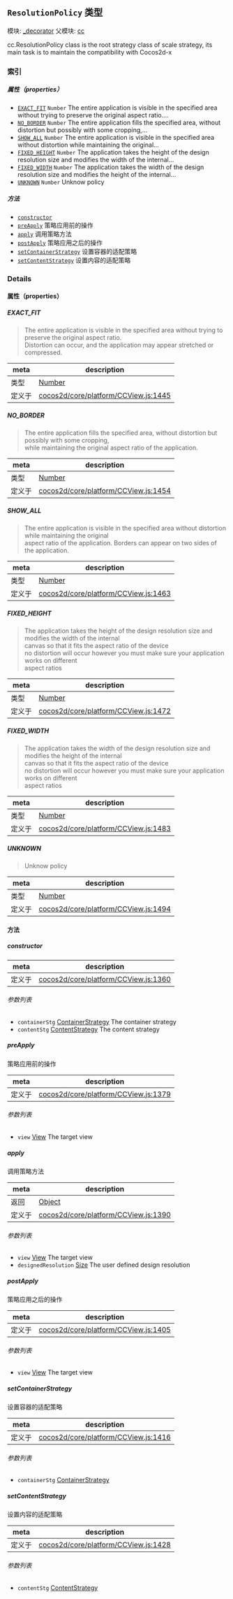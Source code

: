 ## `ResolutionPolicy` 类型



模块: [_decorator](../modules/_decorator.md)
父模块: [cc](../modules/cc.md)


<p>cc.ResolutionPolicy class is the root strategy class of scale strategy,
its main task is to maintain the compatibility with Cocos2d-x</p>



### 索引

##### 属性（properties）

  - [`EXACT_FIT`](#exactfit) `Number` The entire application is visible in the specified area without trying to preserve the original aspect ratio....
  - [`NO_BORDER`](#noborder) `Number` The entire application fills the specified area, without distortion but possibly with some cropping,...
  - [`SHOW_ALL`](#showall) `Number` The entire application is visible in the specified area without distortion while maintaining the original...
  - [`FIXED_HEIGHT`](#fixedheight) `Number` The application takes the height of the design resolution size and modifies the width of the internal...
  - [`FIXED_WIDTH`](#fixedwidth) `Number` The application takes the width of the design resolution size and modifies the height of the internal...
  - [`UNKNOWN`](#unknown) `Number` Unknow policy



##### 方法

  - [`constructor`](#constructor) 
  - [`preApply`](#preapply) 策略应用前的操作
  - [`apply`](#apply) 调用策略方法
  - [`postApply`](#postapply) 策略应用之后的操作
  - [`setContainerStrategy`](#setcontainerstrategy) 设置容器的适配策略
  - [`setContentStrategy`](#setcontentstrategy) 设置内容的适配策略



### Details


#### 属性（properties）


##### EXACT_FIT

> The entire application is visible in the specified area without trying to preserve the original aspect ratio.<br/>
Distortion can occur, and the application may appear stretched or compressed.

| meta | description |
|------|-------------|
| 类型 | <a href="https://developer.mozilla.org/en/JavaScript/Reference/Global_Objects/Number" class="crosslink external" target="_blank">Number</a> |
| 定义于 | [cocos2d/core/platform/CCView.js:1445](https://github.com/cocos-creator/engine/blob/94144e364133d0ac0b7b75fc548bfd85ef398b59/cocos2d/core/platform/CCView.js#L1445) |



##### NO_BORDER

> The entire application fills the specified area, without distortion but possibly with some cropping,<br/>
while maintaining the original aspect ratio of the application.

| meta | description |
|------|-------------|
| 类型 | <a href="https://developer.mozilla.org/en/JavaScript/Reference/Global_Objects/Number" class="crosslink external" target="_blank">Number</a> |
| 定义于 | [cocos2d/core/platform/CCView.js:1454](https://github.com/cocos-creator/engine/blob/94144e364133d0ac0b7b75fc548bfd85ef398b59/cocos2d/core/platform/CCView.js#L1454) |



##### SHOW_ALL

> The entire application is visible in the specified area without distortion while maintaining the original<br/>
aspect ratio of the application. Borders can appear on two sides of the application.

| meta | description |
|------|-------------|
| 类型 | <a href="https://developer.mozilla.org/en/JavaScript/Reference/Global_Objects/Number" class="crosslink external" target="_blank">Number</a> |
| 定义于 | [cocos2d/core/platform/CCView.js:1463](https://github.com/cocos-creator/engine/blob/94144e364133d0ac0b7b75fc548bfd85ef398b59/cocos2d/core/platform/CCView.js#L1463) |



##### FIXED_HEIGHT

> The application takes the height of the design resolution size and modifies the width of the internal<br/>
canvas so that it fits the aspect ratio of the device<br/>
no distortion will occur however you must make sure your application works on different<br/>
aspect ratios

| meta | description |
|------|-------------|
| 类型 | <a href="https://developer.mozilla.org/en/JavaScript/Reference/Global_Objects/Number" class="crosslink external" target="_blank">Number</a> |
| 定义于 | [cocos2d/core/platform/CCView.js:1472](https://github.com/cocos-creator/engine/blob/94144e364133d0ac0b7b75fc548bfd85ef398b59/cocos2d/core/platform/CCView.js#L1472) |



##### FIXED_WIDTH

> The application takes the width of the design resolution size and modifies the height of the internal<br/>
canvas so that it fits the aspect ratio of the device<br/>
no distortion will occur however you must make sure your application works on different<br/>
aspect ratios

| meta | description |
|------|-------------|
| 类型 | <a href="https://developer.mozilla.org/en/JavaScript/Reference/Global_Objects/Number" class="crosslink external" target="_blank">Number</a> |
| 定义于 | [cocos2d/core/platform/CCView.js:1483](https://github.com/cocos-creator/engine/blob/94144e364133d0ac0b7b75fc548bfd85ef398b59/cocos2d/core/platform/CCView.js#L1483) |



##### UNKNOWN

> Unknow policy

| meta | description |
|------|-------------|
| 类型 | <a href="https://developer.mozilla.org/en/JavaScript/Reference/Global_Objects/Number" class="crosslink external" target="_blank">Number</a> |
| 定义于 | [cocos2d/core/platform/CCView.js:1494](https://github.com/cocos-creator/engine/blob/94144e364133d0ac0b7b75fc548bfd85ef398b59/cocos2d/core/platform/CCView.js#L1494) |






<!-- Method Block -->
#### 方法


##### constructor



| meta | description |
|------|-------------|
| 定义于 | [cocos2d/core/platform/CCView.js:1360](https://github.com/cocos-creator/engine/blob/94144e364133d0ac0b7b75fc548bfd85ef398b59/cocos2d/core/platform/CCView.js#L1360) |

###### 参数列表
- `containerStg` <a href="../classes/ContainerStrategy.html" class="crosslink">ContainerStrategy</a> The container strategy
- `contentStg` <a href="../classes/ContentStrategy.html" class="crosslink">ContentStrategy</a> The content strategy


##### preApply

策略应用前的操作

| meta | description |
|------|-------------|
| 定义于 | [cocos2d/core/platform/CCView.js:1379](https://github.com/cocos-creator/engine/blob/94144e364133d0ac0b7b75fc548bfd85ef398b59/cocos2d/core/platform/CCView.js#L1379) |

###### 参数列表
- `view` <a href="../classes/View.html" class="crosslink">View</a> The target view


##### apply

调用策略方法

| meta | description |
|------|-------------|
| 返回 | <a href="https://developer.mozilla.org/en/JavaScript/Reference/Global_Objects/Object" class="crosslink external" target="_blank">Object</a> 
| 定义于 | [cocos2d/core/platform/CCView.js:1390](https://github.com/cocos-creator/engine/blob/94144e364133d0ac0b7b75fc548bfd85ef398b59/cocos2d/core/platform/CCView.js#L1390) |

###### 参数列表
- `view` <a href="../classes/View.html" class="crosslink">View</a> The target view
- `designedResolution` <a href="../classes/Size.html" class="crosslink">Size</a> The user defined design resolution


##### postApply

策略应用之后的操作

| meta | description |
|------|-------------|
| 定义于 | [cocos2d/core/platform/CCView.js:1405](https://github.com/cocos-creator/engine/blob/94144e364133d0ac0b7b75fc548bfd85ef398b59/cocos2d/core/platform/CCView.js#L1405) |

###### 参数列表
- `view` <a href="../classes/View.html" class="crosslink">View</a> The target view


##### setContainerStrategy

设置容器的适配策略

| meta | description |
|------|-------------|
| 定义于 | [cocos2d/core/platform/CCView.js:1416](https://github.com/cocos-creator/engine/blob/94144e364133d0ac0b7b75fc548bfd85ef398b59/cocos2d/core/platform/CCView.js#L1416) |

###### 参数列表
- `containerStg` <a href="../classes/ContainerStrategy.html" class="crosslink">ContainerStrategy</a> 


##### setContentStrategy

设置内容的适配策略

| meta | description |
|------|-------------|
| 定义于 | [cocos2d/core/platform/CCView.js:1428](https://github.com/cocos-creator/engine/blob/94144e364133d0ac0b7b75fc548bfd85ef398b59/cocos2d/core/platform/CCView.js#L1428) |

###### 参数列表
- `contentStg` <a href="../classes/ContentStrategy.html" class="crosslink">ContentStrategy</a> 



